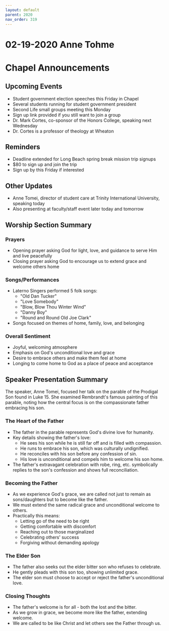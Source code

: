 ```yaml
---
layout: default
parent: 2020
nav_order: 319
---
```



# 02-19-2020 Anne Tohme



# Chapel Announcements

## Upcoming Events

- Student government election speeches this Friday in Chapel 
- Several students running for student government president
- Second Life small groups meeting this Monday
- Sign up link provided if you still want to join a group
- Dr. Mark Cortes, co-sponsor of the Honors College, speaking next Wednesday 
- Dr. Cortes is a professor of theology at Wheaton

## Reminders

- Deadline extended for Long Beach spring break mission trip signups
- $80 to sign up and join the trip 
- Sign up by this Friday if interested

## Other Updates

- Anne Tomei, director of student care at Trinity International University, speaking today
- Also presenting at faculty/staff event later today and tomorrow


## Worship Section Summary

### Prayers

- Opening prayer asking God for light, love, and guidance to serve Him and live peacefully
- Closing prayer asking God to encourage us to extend grace and welcome others home

### Songs/Performances 

- Laterno Singers performed 5 folk songs:
    - "Old Dan Tucker" 
    - "Love Somebody"
    - "Blow, Blow Thou Winter Wind" 
    - "Danny Boy"
    - "Round and Round Old Joe Clark"
- Songs focused on themes of home, family, love, and belonging

### Overall Sentiment

- Joyful, welcoming atmosphere
- Emphasis on God's unconditional love and grace
- Desire to embrace others and make them feel at home
- Longing to come home to God as a place of peace and acceptance


## Speaker Presentation Summary

The speaker, Anne Tomei, focused her talk on the parable of the Prodigal Son found in Luke 15. She examined Rembrandt's famous painting of this parable, noting how the central focus is on the compassionate father embracing his son. 

### The Heart of the Father

- The father in the parable represents God's divine love for humanity.  
- Key details showing the father's love:
    - He sees his son while he is still far off and is filled with compassion.
    - He runs to embrace his son, which was culturally undignified. 
    - He reconciles with his son before any confession of sin.
    - His love is unconditional and compels him to welcome his son home.
- The father's extravagant celebration with robe, ring, etc. symbolically replies to the son's confession and shows full reconciliation.

### Becoming the Father 

- As we experience God's grace, we are called not just to remain as sons/daughters but to become like the father.
- We must extend the same radical grace and unconditional welcome to others. 
- Practically this means:
    - Letting go of the need to be right
    - Getting comfortable with discomfort
    - Reaching out to those marginalized
    - Celebrating others' success
    - Forgiving without demanding apology
    
### The Elder Son

- The father also seeks out the elder bitter son who refuses to celebrate.
- He gently pleads with this son too, showing unlimited grace. 
- The elder son must choose to accept or reject the father's unconditional love.

### Closing Thoughts

- The father's welcome is for all - both the lost and the bitter. 
- As we grow in grace, we become more like the father, extending welcome.
- We are called to be like Christ and let others see the Father through us.